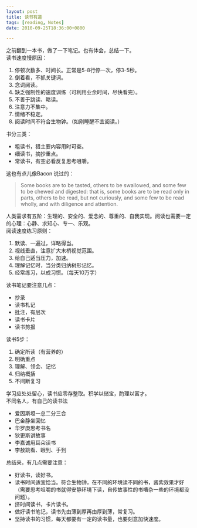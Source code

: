 ```yaml
---
layout: post
title: 读书有道
tags: [reading, Notes]
date: 2010-09-25T18:36:00+0800

---
```


之前翻到一本书，做了一下笔记。也有体会，总结一下。  
读书速度慢原因：

1.  停顿次数多、时间长。正常是5-8行停一次，停3-5秒。
2.  倒着看，不抓关键词。
3.  念词阅读。
4.  缺乏强制性的速度训练（可利用业余时间，尽快看完）。
5.  不善于跳读、略读。
6.  注意力不集中。
7.  情绪不稳定。
8.  阅读时间不符合生物钟。（如刚睡醒不宜阅读。）

书分三类：

 *  粗读书，猎主要内容用时可查。
 *  细读书，摘抄重点。
 *  常读书，有空必看反复思考咀嚼。

这也有点儿像Bacon 说过的：

> Some books are to be tasted, others to be swallowed, and some few to be chewed and digested: that is, some books are to be read only in parts, others to be read, but not curiously, and some few to be read wholly, and with diligence and attention. 
 
人类需求有五阶：生理的、安全的、爱念的、尊重的、自我实现。阅读也需要一定的心理：心静、求知心、专一、乐观。  
阅读速度练习原则：

1.  默读、一遍过，详略得当。
2.  视线垂直，注意扩大末梢视觉范围。
3.  给自己适当压力，加速。
4.  理解记忆时，当分类归纳树形记忆。
5.  经常练习，以成习惯。（每天10万字）

读书笔记要注意几点：

 *  抄录
 *  读书札记
 *  批注，有层次
 *  读书卡片
 *  读书剪报

读书5步：

1.  确定所读（有营养的）
2.  明确重点
3.  理解、领会、记忆
4.  归纳概括
5.  不间断复习

学习应处处留心，读书应零存整取。积学以储宝，酌理以富才。  
不同名人，有自己的读书法

 *  爱因斯坦一总二分三合
 *  巴金静坐回忆
 *  华罗庚思考书名
 *  狄更斯讲故事
 *  李嘉诚用耳朵读书
 *  李敖跳看、眼到、手到

总结来，有几点需要注意：

 *  好读书，读好书。
 *  读书时间适宜恰当。符合生物钟，在不同的环境读不同的书，酱紫效果才好（需要思考咀嚼的书就得安静环境下读，自传故事性的书嘈杂一些的环境都没问题）。
 *  挤时间读书，卡片读书。
 *  做好读书笔记，读书先由薄到厚再由厚到薄，常复习。
 *  坚持读书的习惯，每天都要有一定的读书量，也要刻意加快速度。